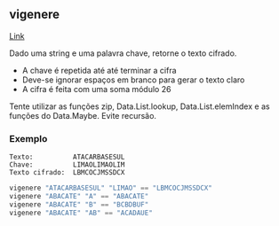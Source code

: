 ## vigenere
[](solver.hs)
[Link](https://pt.wikipedia.org/wiki/Cifra_de_Vigen%C3%A8re)

Dado uma string e uma palavra chave, retorne o texto cifrado. 
- A chave é repetida até até terminar a cifra
- Deve-se ignorar espaços em branco para gerar o texto claro
- A cifra é feita com uma soma módulo 26


Tente utilizar as funções zip, Data.List.lookup, Data.List.elemIndex e as funções do Data.Maybe. Evite recursão.

### Exemplo

```
Texto: 	        ATACARBASESUL
Chave: 	        LIMAOLIMAOLIM
Texto cifrado: 	LBMCOCJMSSDCX
```

```hs
vigenere "ATACARBASESUL" "LIMAO" == "LBMCOCJMSSDCX"
vigenere "ABACATE" "A" == "ABACATE" 
vigenere "ABACATE" "B" == "BCBDBUF" 
vigenere "ABACATE" "AB" == "ACADAUE" 
```
